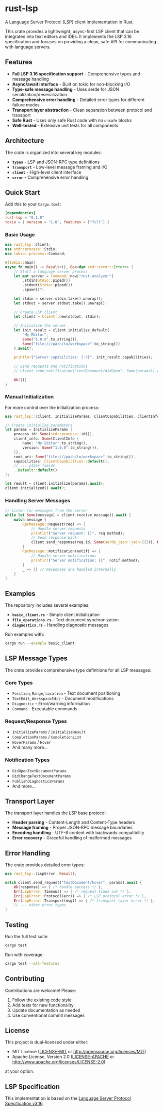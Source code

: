# rust-lsp

A Language Server Protocol (LSP) client implementation in Rust.

This crate provides a lightweight, async-first LSP client that can be integrated into text editors and IDEs. It implements the LSP 3.16 specification and focuses on providing a clean, safe API for communicating with language servers.

## Features

- **Full LSP 3.16 specification support** - Comprehensive types and message handling
- **Async/await interface** - Built on tokio for non-blocking I/O
- **Type-safe message handling** - Uses serde for JSON serialization/deserialization
- **Comprehensive error handling** - Detailed error types for different failure modes
- **Transport layer abstraction** - Clean separation between protocol and transport
- **Safe Rust** - Uses only safe Rust code with no `unsafe` blocks
- **Well-tested** - Extensive unit tests for all components

## Architecture

The crate is organized into several key modules:

- **`types`** - LSP and JSON-RPC type definitions
- **`transport`** - Low-level message framing and I/O
- **`client`** - High-level client interface
- **`error`** - Comprehensive error handling

## Quick Start

Add this to your `Cargo.toml`:

```toml
[dependencies]
rust-lsp = "0.1.0"
tokio = { version = "1.0", features = ["full"] }
```

### Basic Usage

```rust
use rust_lsp::Client;
use std::process::Stdio;
use tokio::process::Command;

#[tokio::main]
async fn main() -> Result<(), Box<dyn std::error::Error>> {
    // Start a language server process
    let mut server = Command::new("rust-analyzer")
        .stdin(Stdio::piped())
        .stdout(Stdio::piped())
        .spawn()?;
    
    let stdin = server.stdin.take().unwrap();
    let stdout = server.stdout.take().unwrap();
    
    // Create LSP client
    let client = Client::new(stdout, stdin);
    
    // Initialize the server
    let init_result = client.initialize_default(
        "My Editor", 
        Some("1.0.0".to_string()), 
        Some("file:///path/to/workspace".to_string())
    ).await?;
    
    println!("Server capabilities: {:?}", init_result.capabilities);
    
    // Send requests and notifications
    // client.send_notification("textDocument/didOpen", Some(params)).await?;
    
    Ok(())
}
```

### Manual Initialization

For more control over the initialization process:

```rust
use rust_lsp::{Client, InitializeParams, ClientCapabilities, ClientInfo};

// Create initialize parameters
let params = InitializeParams {
    process_id: Some(std::process::id()),
    client_info: Some(ClientInfo {
        name: "My Editor".to_string(),
        version: Some("1.0.0".to_string()),
    }),
    root_uri: Some("file:///path/to/workspace".to_string()),
    capabilities: ClientCapabilities::default(),
    // ... other fields
    ..Default::default()
};

let result = client.initialize(params).await?;
client.initialized().await?;
```

### Handling Server Messages

```rust
// Listen for messages from the server
while let Some(message) = client.receive_message().await {
    match message {
        RpcMessage::Request(req) => {
            // Handle server requests
            println!("Server request: {}", req.method);
            // Send response back
            client.send_response(req.id, Some(serde_json::json!({})), None).await?;
        }
        RpcMessage::Notification(notif) => {
            // Handle server notifications
            println!("Server notification: {}", notif.method);
        }
        _ => {} // Responses are handled internally
    }
}
```

## Examples

The repository includes several examples:

- **`basic_client.rs`** - Simple client initialization
- **`file_operations.rs`** - Text document synchronization
- **`diagnostics.rs`** - Handling diagnostic messages

Run examples with:

```bash
cargo run --example basic_client
```

## LSP Message Types

The crate provides comprehensive type definitions for all LSP messages:

### Core Types
- `Position`, `Range`, `Location` - Text document positioning
- `TextEdit`, `WorkspaceEdit` - Document modifications  
- `Diagnostic` - Error/warning information
- `Command` - Executable commands

### Request/Response Types
- `InitializeParams` / `InitializeResult`
- `CompletionParams` / `CompletionList`
- `HoverParams` / `Hover`
- And many more...

### Notification Types
- `DidOpenTextDocumentParams`
- `DidChangeTextDocumentParams`
- `PublishDiagnosticsParams`
- And more...

## Transport Layer

The transport layer handles the LSP base protocol:

- **Header parsing** - Content-Length and Content-Type headers
- **Message framing** - Proper JSON-RPC message boundaries
- **Encoding handling** - UTF-8 content with backwards compatibility
- **Error recovery** - Graceful handling of malformed messages

## Error Handling

The crate provides detailed error types:

```rust
use rust_lsp::{LspError, Result};

match client.send_request("textDocument/hover", params).await {
    Ok(response) => { /* handle success */ },
    Err(LspError::Timeout) => { /* request timed out */ },
    Err(LspError::Protocol(err)) => { /* LSP protocol error */ },
    Err(LspError::Transport(msg)) => { /* transport layer error */ },
    // ... other error types
}
```

## Testing

Run the full test suite:

```bash
cargo test
```

Run with coverage:

```bash
cargo test --all-features
```

## Contributing

Contributions are welcome! Please:

1. Follow the existing code style
2. Add tests for new functionality
3. Update documentation as needed
4. Use conventional commit messages

## License

This project is dual-licensed under either:

* MIT License ([LICENSE-MIT](LICENSE-MIT) or http://opensource.org/licenses/MIT)
* Apache License, Version 2.0 ([LICENSE-APACHE](LICENSE-APACHE) or http://www.apache.org/licenses/LICENSE-2.0)

at your option.

## LSP Specification

This implementation is based on the [Language Server Protocol Specification v3.16](https://microsoft.github.io/language-server-protocol/specifications/specification-3-16/).
